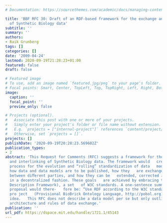 ```yaml
---
# Documentation: https://sourcethemes.com/academic/docs/managing-content/

title: 'BBF RFC 30: Draft of an RDF-based framework for the exchange and integration
  of Synthetic Biology data'
subtitle: ''
summary: ''
authors:
- Raik Grunberg
tags: []
categories: []
date: '2009-04-24'
lastmod: 2020-09-19T21:28:23+01:00
featured: false
draft: false

# Featured image
# To use, add an image named `featured.jpg/png` to your page's folder.
# Focal points: Smart, Center, TopLeft, Top, TopRight, Left, Right, BottomLeft, Bottom, BottomRight.
image:
  caption: ''
  focal_point: ''
  preview_only: false

# Projects (optional).
#   Associate this post with one or more of your projects.
#   Simply enter your project's folder or file name without extension.
#   E.g. `projects = ["internal-project"]` references `content/project/deep-learning/index.md`.
#   Otherwise, set `projects = []`.
projects: []
publishDate: '2020-09-19T20:28:23.569602Z'
publication_types:
- 2
abstract: 'This Request for Comments (RFC) suggests a framework for the description,   exchange
  and interlinking of Synthetic Biology data. The framework would   create an open
  process for the evolution and “rolling” standardization of data   models. It describes
  how data and data models are to be published, how they   are exchanged and integrated
  between diﬀerent parties, and how they can be   extended, corrected and interlinked
  in a decentralized fashion. These goals   are achieved by embracing the RDF (Resource
  Description Framework), a set   of W3C standards. A one-sentence summary of this
  proposal would there-   fore be: “Use RDF according to the W3C standards.” The PoBoL
  pro ject   (Provisional BioBrick Ontology Language, http://pobol.org) is based on   this
  idea.   This RFC does not describe a data model per se but only outlines a   possible
  architecture and rules of data exchange.'
publication: ''
url_pdf: https://dspace.mit.edu/handle/1721.1/45143
---
```

